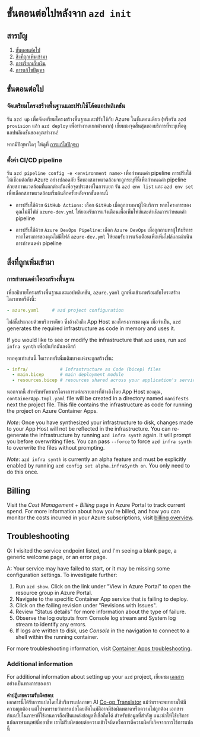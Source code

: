 <!--
CO_OP_TRANSLATOR_METADATA:
{
  "original_hash": "be745fda2aef9ee7ea772119fc6cdcf7",
  "translation_date": "2025-05-17T14:17:11+00:00",
  "source_file": "04-PracticalImplementation/samples/csharp/src/next-steps.md",
  "language_code": "th"
}
-->
# ขั้นตอนต่อไปหลังจาก `azd init`

## สารบัญ

1. [ขั้นตอนต่อไป](../../../../../../04-PracticalImplementation/samples/csharp/src)
2. [สิ่งที่ถูกเพิ่มเข้ามา](../../../../../../04-PracticalImplementation/samples/csharp/src)
3. [การเรียกเก็บเงิน](../../../../../../04-PracticalImplementation/samples/csharp/src)
4. [การแก้ไขปัญหา](../../../../../../04-PracticalImplementation/samples/csharp/src)

## ขั้นตอนต่อไป

### จัดเตรียมโครงสร้างพื้นฐานและปรับใช้โค้ดแอปพลิเคชัน

รัน `azd up` เพื่อจัดเตรียมโครงสร้างพื้นฐานและปรับใช้กับ Azure ในขั้นตอนเดียว (หรือรัน `azd provision` แล้ว `azd deploy` เพื่อทำงานแยกต่างหาก) เยี่ยมชมจุดสิ้นสุดของบริการที่ระบุเพื่อดูแอปพลิเคชันของคุณทำงาน!

หากมีปัญหาใดๆ ให้ดูที่ [การแก้ไขปัญหา](../../../../../../04-PracticalImplementation/samples/csharp/src)

### ตั้งค่า CI/CD pipeline

รัน `azd pipeline config -e <environment name>` เพื่อกำหนดค่า pipeline การปรับใช้ให้เชื่อมต่อกับ Azure อย่างปลอดภัย ชื่อของสภาพแวดล้อมจะถูกระบุที่นี่เพื่อกำหนดค่า pipeline ด้วยสภาพแวดล้อมที่แตกต่างกันเพื่อจุดประสงค์ในการแยก รัน `azd env list` และ `azd env set` เพื่อเลือกสภาพแวดล้อมเริ่มต้นอีกครั้งหลังจากขั้นตอนนี้

- การปรับใช้ด้วย `GitHub Actions`: เลือก `GitHub` เมื่อถูกถามหาผู้ให้บริการ หากโครงการของคุณไม่มีไฟล์ `azure-dev.yml` ให้ยอมรับการแจ้งเตือนเพื่อเพิ่มไฟล์และดำเนินการกำหนดค่า pipeline

- การปรับใช้ด้วย `Azure DevOps Pipeline`: เลือก `Azure DevOps` เมื่อถูกถามหาผู้ให้บริการ หากโครงการของคุณไม่มีไฟล์ `azure-dev.yml` ให้ยอมรับการแจ้งเตือนเพื่อเพิ่มไฟล์และดำเนินการกำหนดค่า pipeline

## สิ่งที่ถูกเพิ่มเข้ามา

### การกำหนดค่าโครงสร้างพื้นฐาน

เพื่ออธิบายโครงสร้างพื้นฐานและแอปพลิเคชัน, `azure.yaml` ถูกเพิ่มเข้ามาพร้อมกับโครงสร้างไดเรกทอรีดังนี้:

```yaml
- azure.yaml     # azd project configuration
```

ไฟล์นี้ประกอบด้วยบริการเดียว ซึ่งอ้างอิงถึง App Host ของโครงการของคุณ เมื่อจำเป็น, `azd` generates the required infrastructure as code in memory and uses it.

If you would like to see or modify the infrastructure that `azd` uses, run `azd infra synth` เพื่อบันทึกมันลงดิสก์

หากคุณทำเช่นนี้ ไดเรกทอรีเพิ่มเติมบางแห่งจะถูกสร้างขึ้น:

```yaml
- infra/            # Infrastructure as Code (bicep) files
  - main.bicep      # main deployment module
  - resources.bicep # resources shared across your application's services
```

นอกจากนี้ สำหรับทรัพยากรโครงการแต่ละรายการที่อ้างอิงโดย App Host ของคุณ, `containerApp.tmpl.yaml` file will be created in a directory named `manifests` next the project file. This file contains the infrastructure as code for running the project on Azure Container Apps.

*Note*: Once you have synthesized your infrastructure to disk, changes made to your App Host will not be reflected in the infrastructure. You can re-generate the infrastructure by running `azd infra synth` again. It will prompt you before overwriting files. You can pass `--force` to force `azd infra synth` to overwrite the files without prompting.

*Note*: `azd infra synth` is currently an alpha feature and must be explicitly enabled by running `azd config set alpha.infraSynth on`. You only need to do this once.

## Billing

Visit the *Cost Management + Billing* page in Azure Portal to track current spend. For more information about how you're billed, and how you can monitor the costs incurred in your Azure subscriptions, visit [billing overview](https://learn.microsoft.com/azure/developer/intro/azure-developer-billing).

## Troubleshooting

Q: I visited the service endpoint listed, and I'm seeing a blank page, a generic welcome page, or an error page.

A: Your service may have failed to start, or it may be missing some configuration settings. To investigate further:

1. Run `azd show`. Click on the link under "View in Azure Portal" to open the resource group in Azure Portal.
2. Navigate to the specific Container App service that is failing to deploy.
3. Click on the failing revision under "Revisions with Issues".
4. Review "Status details" for more information about the type of failure.
5. Observe the log outputs from Console log stream and System log stream to identify any errors.
6. If logs are written to disk, use *Console* in the navigation to connect to a shell within the running container.

For more troubleshooting information, visit [Container Apps troubleshooting](https://learn.microsoft.com/azure/container-apps/troubleshooting). 

### Additional information

For additional information about setting up your `azd` project, เยี่ยมชม [เอกสาร](https://learn.microsoft.com/azure/developer/azure-developer-cli/make-azd-compatible?pivots=azd-convert) อย่างเป็นทางการของเรา

**คำปฏิเสธความรับผิดชอบ**:  
เอกสารนี้ได้รับการแปลโดยใช้บริการแปลภาษา AI [Co-op Translator](https://github.com/Azure/co-op-translator) แม้ว่าเราจะพยายามให้มีความถูกต้อง แต่โปรดทราบว่าการแปลโดยอัตโนมัติอาจมีข้อผิดพลาดหรือความไม่ถูกต้อง เอกสารต้นฉบับในภาษาที่ใช้งานควรถือเป็นแหล่งข้อมูลที่เชื่อถือได้ สำหรับข้อมูลที่สำคัญ แนะนำให้ใช้บริการแปลภาษามนุษย์มืออาชีพ เราไม่รับผิดชอบต่อความเข้าใจผิดหรือการตีความผิดที่เกิดจากการใช้การแปลนี้